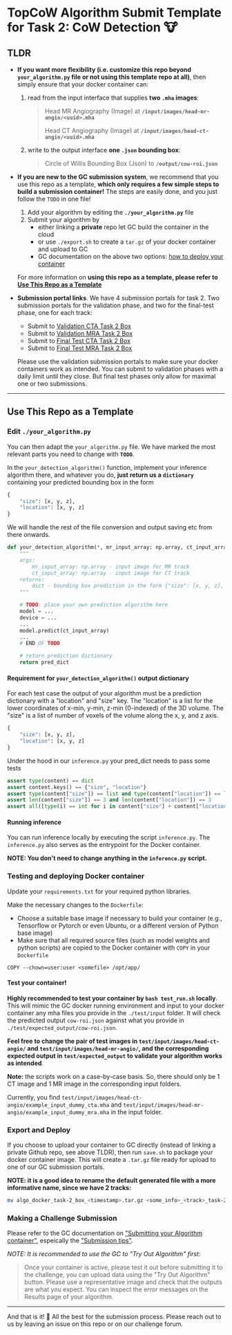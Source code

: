 # TopCoW Algorithm Submit Template for Task 2: CoW Detection 🐮

## TLDR

* **If you want more flexibility (i.e. customize this repo beyond `your_algorithm.py` file or not using this template repo at all)**, then simply ensure that your docker container can:
  1. read from the input interface that supplies **two `.mha` images**:

        > Head MR Angiography (Image) at **`/input/images/head-mr-angio/<uuid>.mha`**
        >
        > Head CT Angiography (Image) at **`/input/images/head-ct-angio/<uuid>.mha`**

  2. write to the output interface **one `.json` bounding box**:

        > Circle of Willis Bounding Box (Json) to **`/output/cow-roi.json`**


* **If you are new to the GC submission system**, we recommend that you use this repo as a template, **which only requires a few simple steps to build a submission container!**
The steps are easily done, and you just follow the `TODO` in one file!

    1. Add your algorithm by editing the **`./your_algorithm.py`** file
    3. Submit your algorithm by
        - either linking a **private** repo let GC build the container in the cloud
        - or use `./export.sh` to create a `tar.gz` of your docker container and upload to GC
        - GC documentation on the above two options: [how to deploy your container](https://grand-challenge.org/documentation/test-and-deploy-your-container/)


  For more information on **using this repo as a template, please refer to [Use This Repo as a Template](#use-this-repo-as-a-template)**


* **Submission portal links**. We have 4 submission portals for task 2. Two submission portals for the validation phase, and two for the final-test phase, one for each track:
    * Submit to [Validation CTA Task 2 Box](https://topcow24.grand-challenge.org/evaluation/validation-cta-task-2-box/submissions/create/)
    * Submit to [Validation MRA Task 2 Box](https://topcow24.grand-challenge.org/evaluation/validation-mra-task-2-box/submissions/create/)
    * Submit to [Final Test CTA Task 2 Box](https://topcow24.grand-challenge.org/evaluation/finaltest-cta-task-2-box/submissions/create/)
    * Submit to [Final Test MRA Task 2 Box](https://topcow24.grand-challenge.org/evaluation/finaltest-mra-task-2-box/submissions/create/)

    Please use the validation submission portals to make sure your docker containers work as intended.
    You can submit to validation phases with a daily limit until they close.
    But final test phases only allow for maximal one or two submissions.

---

## Use This Repo as a Template

### Edit `./your_algorithm.py`

You can then adapt the `your_algorithm.py` file. We have marked the most relevant parts you need to change with **`TODO`**.

In the `your_detection_algorithm()` function, implement your inference algorithm there, and whatever you do,
**just return us a `dictionary`** containing your predicted bounding box in the form
```python
{
    "size": [x, y, z],
    "location": [x, y, z]
}
```
We will handle the rest of the file conversion and output saving etc from there onwards.

```python
def your_detection_algorithm(*, mr_input_array: np.array, ct_input_array: np.array) -> dict:
    """
    args:
        mr_input_array: np.array - input image for MR track
        ct_input_array: np.array - input image for CT track
    returns:
        dict - bounding box prediction in the form {"size": [x, y, z], "location": [x, y, z]}
    """

    # TODO: place your own prediction algorithm here
    model = ...
    device = ...
    ...
    model.predict(ct_input_array)
    ...
    # END OF TODO

    # return prediction dictionary
    return pred_dict
```

#### Requirement for `your_detection_algorithm()` output dictionary

For each test case the output of your algorithm must be a prediction dictionary with a "location" and "size" key. The "location" is a list for the lower coordinates of x-min, y-min, z-min (0-indexed) of the 3D volume. The "size" is a list of number of voxels of the volume along the x, y, and z axis.
```python
{
    "size": [x, y, z],
    "location": [x, y, z]
}
```
Under the hood in our `inference.py` your pred_dict needs to pass some tests
```python
assert type(content) == dict
assert content.keys() == {"size", "location"}
assert type(content["size"]) == list and type(content["location"]) == list
assert len(content["size"]) == 3 and len(content["location"]) == 3
assert all([type(i) == int for i in content["size"] + content["location"]])
```

#### Running inference

You can run inference locally by executing the script `inference.py`. The `inference.py` also serves as the entrypoint for the Docker container. 

**NOTE: You don't need to change anything in the `inference.py` script.**

### Testing and deploying Docker container

Update your `requirements.txt` for your required python libraries.

Make the necessary changes to the `Dockerfile`:

* Choose a suitable base image if necessary to build your container (e.g., Tensorflow or Pytorch or even Ubuntu, or a different version of Python base image)
* Make sure that all required source files (such as model weights and python scripts) are copied to the Docker container with `COPY` in your `Dockerfile`

```docker
COPY --chown=user:user <somefile> /opt/app/
```

#### **Test your container!**

**Highly recommended to test your container by `bash test_run.sh` locally**. This will mimic the GC docker running environment and input to your docker container any mha files you provide in the `./test/input` folder. It will check the predicted output `cow-roi.json` against what you provide in `./test/expected_output/cow-roi.json`.

**Feel free to change the pair of test images in `test/input/images/head-ct-angio/` and `test/input/images/head-mr-angio/`, and the corresponding expected output in `test/expected_output` to validate your algorithm works as intended**.

**Note:** the scripts work on a case-by-case basis. So, there should only be 1 CT image and 1 MR image in the corresponding input folders.

Currently, you find `test/input/images/head-ct-angio/example_input_dummy_cta.mha` and `test/input/images/head-mr-angio/example_input_dummy_mra.mha` in the input folder.

### Export and Deploy

If you choose to upload your container to GC directly (instead of linking a private Github repo, see above TLDR), then run `save.sh` to package your docker container image. This will create a `.tar.gz` file ready for upload to one of our GC submission portals.

**NOTE: it is a good idea to rename the default generated file with a more informative name, since we have 2 tracks:**

```bash
mv algo_docker_task-2_box_<timestamp>.tar.gz <some_info>_<track>_task-2_box_<timestamp>.tar.gz
```

### Making a Challenge Submission

Please refer to the GC documentation on ["Submitting your Algorithm container"](https://grand-challenge.org/documentation/making-a-challenge-submission/#submitting-your-algorithm-container), espeically the ["Submission tips"](https://grand-challenge.org/documentation/making-a-challenge-submission/#submission-tips).

_NOTE: It is recommended to use the GC to "Try Out Algorithm" first:_
> Once your container is active, please test it out before submitting it to the challenge, you can upload data using the "Try Out Algorithm" button. Please use a representative image and check that the outputs are what you expect. You can inspect the error messages on the Results page of your algorithm.

---

And that is it! 🤠
All the best for the submission process.
Please reach out to us by leaving an issue on this repo or on our challenge forum.